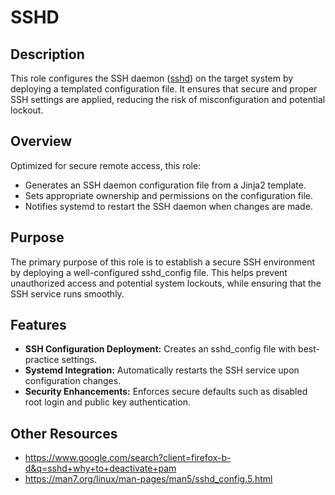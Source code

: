 # SSHD

## Description

This role configures the SSH daemon ([sshd](https://man7.org/linux/man-pages/man5/sshd_config.5.html)) on the target system by deploying a templated configuration file. It ensures that secure and proper SSH settings are applied, reducing the risk of misconfiguration and potential lockout.

## Overview

Optimized for secure remote access, this role:
- Generates an SSH daemon configuration file from a Jinja2 template.
- Sets appropriate ownership and permissions on the configuration file.
- Notifies systemd to restart the SSH daemon when changes are made.

## Purpose

The primary purpose of this role is to establish a secure SSH environment by deploying a well-configured sshd_config file. This helps prevent unauthorized access and potential system lockouts, while ensuring that the SSH service runs smoothly.

## Features

- **SSH Configuration Deployment:** Creates an sshd_config file with best-practice settings.
- **Systemd Integration:** Automatically restarts the SSH service upon configuration changes.
- **Security Enhancements:** Enforces secure defaults such as disabled root login and public key authentication.

## Other Resources
- https://www.google.com/search?client=firefox-b-d&q=sshd+why+to+deactivate+pam
- https://man7.org/linux/man-pages/man5/sshd_config.5.html
